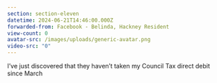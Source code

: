 ```yaml
---
section: section-eleven
datetime: 2024-06-21T14:46:00.000Z
forwarded-from: Facebook - Belinda, Hackney Resident
view-count: 0
avatar-src: /images/uploads/generic-avatar.png
video-src: "0"
---
```

I’ve just discovered that they haven’t taken my Council Tax direct debit since March
